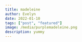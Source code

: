 ```yaml
---
title: madeleine
author: Evelyn
date: 2022-01-10
tags: ["post", "featured"]
image: /media/purplemadeleine.png
description: yummy
---
```

